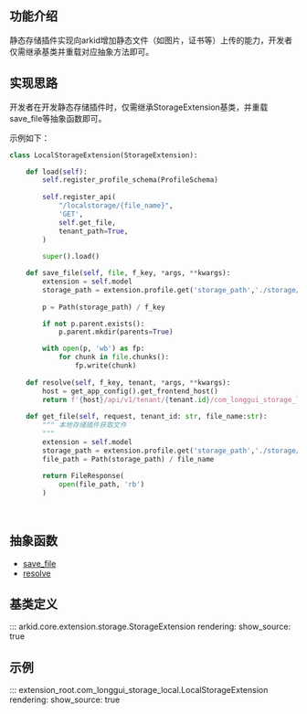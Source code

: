 ## 功能介绍
静态存储插件实现向arkid增加静态文件（如图片，证书等）上传的能力，开发者仅需继承基类并重载对应抽象方法即可。

## 实现思路

开发者在开发静态存储插件时，仅需继承StorageExtension基类，并重载save_file等抽象函数即可。

示例如下：

``` py
class LocalStorageExtension(StorageExtension):

    def load(self):
        self.register_profile_schema(ProfileSchema)
        
        self.register_api(
            "/localstorage/{file_name}",
            'GET',
            self.get_file,
            tenant_path=True,
        )
        
        super().load()

    def save_file(self, file, f_key, *args, **kwargs):
        extension = self.model
        storage_path = extension.profile.get('storage_path','./storage/')
        
        p = Path(storage_path) / f_key

        if not p.parent.exists():
            p.parent.mkdir(parents=True)

        with open(p, 'wb') as fp:
            for chunk in file.chunks():
                fp.write(chunk)
                
    def resolve(self, f_key, tenant, *args, **kwargs):
        host = get_app_config().get_frontend_host()
        return f'{host}/api/v1/tenant/{tenant.id}/com_longgui_storage_local/localstorage/{f_key}'
    
    def get_file(self, request, tenant_id: str, file_name:str):
        """ 本地存储插件获取文件
        """
        extension = self.model
        storage_path = extension.profile.get('storage_path','./storage/')
        file_path = Path(storage_path) / file_name
        
        return FileResponse(
            open(file_path, 'rb')
        )
    
    
```
## 抽象函数

* [save_file](#arkid.core.extension.storage.StorageExtension.save_file)
* [resolve](#arkid.core.extension.storage.StorageExtension.save_file)

## 基类定义

::: arkid.core.extension.storage.StorageExtension
    rendering:
        show_source: true
    
## 示例

::: extension_root.com_longgui_storage_local.LocalStorageExtension
    rendering:
        show_source: true
